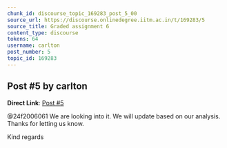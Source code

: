 ```yaml
---
chunk_id: discourse_topic_169283_post_5_00
source_url: https://discourse.onlinedegree.iitm.ac.in/t/169283/5
source_title: Graded assignment 6
content_type: discourse
tokens: 64
username: carlton
post_number: 5
topic_id: 169283
---
```


## Post #5 by carlton

**Direct Link**: [Post #5](https://discourse.onlinedegree.iitm.ac.in/t/169283/5)

@24f2006061 We are looking into it. We will update based on our analysis. Thanks for letting us know.

Kind regards
